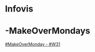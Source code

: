 # Infovis

# -MakeOverMondays

   <a href="https://alara00.github.io/Infovis/MakeOverMonday%20-%20%23W31.html"> #MakeOverMonday - #W31</a>
